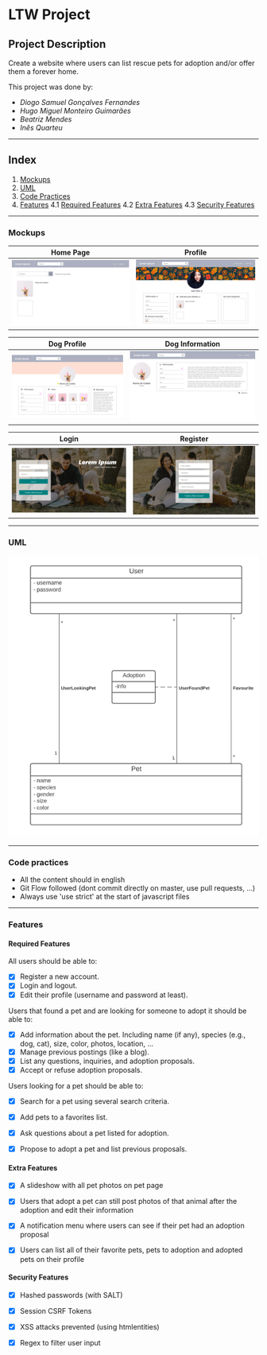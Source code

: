 # LTW Project

## Project Description
Create a website where users can list rescue pets for adoption and/or offer them a forever home.

This project was done by:
- *Diogo Samuel Gonçalves Fernandes*
- *Hugo Miguel Monteiro Guimarães*
- *Beatriz Mendes*
- *Inês Quarteu*

---
## Index
1. [Mockups](#Mockups)
2. [UML](#UML)
3. [Code Practices](#Code-Practices)
4. [Features](#Features)
    4.1 [Required Features](#Required-Features)
    4.2 [Extra Features](#Extra-Features)
    4.3 [Security Features](#Security-Features)
---

### Mockups

| Home Page | Profile |
| --- | --- |
| ![Home Page](./docs/mockups/home-page.png) | ![Profile](./docs/mockups/profile.png) |

| Dog Profile | Dog Information |
| --- | --- |
| ![Dog Profile](./docs/mockups/dog-profile.png) | ![Information](./docs/mockups/information.png) |


|Login | Register |
| --- | --- |
| ![Login](./docs/mockups/login.png) | ![Register](./docs/mockups/Register.png) |

---
### UML

![UML](./docs/uml/UML.png)

---
### Code practices

- All the content should in english
- Git Flow followed (dont commit directly on master, use pull requests, ...)
- Always use 'use strict' at the start of javascript files

---
### Features

#### Required Features
All users should be able to:
- [x] Register a new account.
- [x] Login and logout.
- [x] Edit their profile (username and password at least).

Users that found a pet and are looking for someone to adopt it should be able to:
- [x] Add information about the pet. Including name (if any), species (e.g., dog, cat), size, color, photos, location, ...
- [x] Manage previous postings (like a blog).
- [x] List any questions, inquiries, and adoption proposals.
- [x] Accept or refuse adoption proposals.

Users looking for a pet should be able to:
- [x] Search for a pet using several search criteria.
- [x] Add pets to a favorites list.
- [x] Ask questions about a pet listed for adoption.
- [x] Propose to adopt a pet and list previous proposals.


#### Extra Features

- [x] A slideshow with all pet photos on pet page
- [x] Users that adopt a pet can still post photos of that animal after the adoption and edit their information
- [x] A notification menu where users can see if their pet had an adoption proposal
- [x] Users can list all of their favorite pets, pets to adoption and adopted pets on their profile


#### Security Features

- [x] Hashed passwords (with SALT)
- [x] Session CSRF Tokens
- [x] XSS attacks prevented (using htmlentities)
- [x] Regex to filter user input







